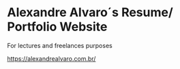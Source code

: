 # Alexandre Alvaro´s Resume/ Portfolio Website
For lectures and freelances purposes

https://alexandrealvaro.com.br/
